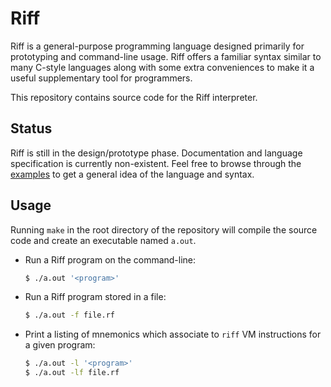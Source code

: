 # Riff

Riff is a general-purpose programming language designed primarily for
prototyping and command-line usage. Riff offers a familiar syntax
similar to many C-style languages along with some extra conveniences
to make it a useful supplementary tool for programmers.

This repository contains source code for the Riff interpreter.

## Status

Riff is still in the design/prototype phase. Documentation and
language specification is currently non-existent. Feel free to browse
through the [examples](ex) to get a general idea of the language and
syntax.

## Usage

Running `make` in the root directory of the repository will compile
the source code and create an executable named `a.out`.

- Run a Riff program on the command-line:

    ```bash
    $ ./a.out '<program>'
    ```

- Run a Riff program stored in a file:

    ```bash
    $ ./a.out -f file.rf
    ```

- Print a listing of mnemonics which associate to `riff` VM
  instructions for a given program:
  
    ```bash
    $ ./a.out -l '<program>'
    $ ./a.out -lf file.rf
    ```
